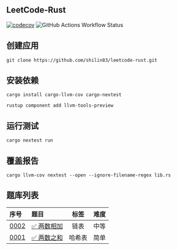 ## LeetCode-Rust

[![codecov](https://codecov.io/gh/shilin83/leetcode-rust/graph/badge.svg?token=9QBJ5DH10C)](https://codecov.io/gh/shilin83/leetcode-rust)
![GitHub Actions Workflow Status](https://img.shields.io/github/actions/workflow/status/shilin83/leetcode-rust/ci.yml?branch=main&logo=github&label=CI)

## 创建应用

```shell
git clone https://github.com/shilin83/leetcode-rust.git
```

## 安装依赖

```shell
cargo install cargo-llvm-cov cargo-nextest

rustup component add llvm-tools-preview
```

## 运行测试

```shell
cargo nextest run
```

## 覆盖报告

```shell
cargo llvm-cov nextest --open --ignore-filename-regex lib.rs
```

## 题库列表

| 序号                                      | 题目                                                      | 标签  | 难度 |
|:----------------------------------------|:--------------------------------------------------------|:---:|:--:|
| [0002](src/problems/add_two_numbers.rs) | [✅ 两数相加](https://leetcode.cn/problems/add-two-numbers/) | 链表  | 中等 |
| [0001](src/problems/two_sum.rs)         | [✅ 两数之和](https://leetcode.cn/problems/two-sum/)         | 哈希表 | 简单 |
